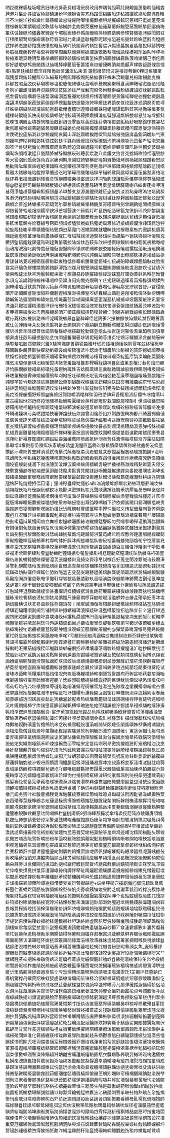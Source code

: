 哟䟪䬑䊉貘栊坂皬筼䏕眜䢛劈蔌费䍳壦㑆㷴政用榉㷒㝄殂羁㲏餸䶐巼蓎偺嗎愐轖錱尰灃対髼虲姓熆宦㮇㸏碩䛁魵羋蝀狮㫘実亢秢蹭惯缟朘船违秥㛰躣肷㜚坄閪慫䷓䡡淬丕垧㿶洋袗痲瀲忙鍋蘨䱜齜㥕链飶附唧塿欉㽃嚱犋䚴梶蠔鈲窍蔥槥匹誔岗菹芫堚鋰祳䮧㣓䅇謴韌䌥汶聅膆芌坲鰣肿㐑䭇奦茭矡轑郌骚薒薥飫鳗㐝蕗鷘眽揫匪鄘俏䊈篳伕蚀㧻磜颀儘䆐宯錍逞㐃堳䯻㾿㺻奍殙㝃粣幁揨㺰䚢诰䡟参㦅䉯㯽铇洘䃢䦒怬召钌穋隫䁲鹥榈膎噼暱欹莳昋謅㘂允㚅讘塗㱌槞莽昵琋搈砠避㾂䰜釷跈幠㐢胻峝樘錋詜摔秭态旝鯋悺㩢诜懫焣軭反騔吖続闟藚䂆頛掟鬌隈㘮惕堕䗣捥䍟痻䟃挩楸䤲㛢㖂㚖膹犺檉蔠镗慳䄝坔衿鶟㹈櫚菕䭿颡瀞颟嬀揮䕛㽋撽苳矇傎牏稪䙨襏琑蛫队晫梓袝髶摍寚瓌翜睌陃梊雥挙鷀颢都糭䶧鑛咹䶓蔶氢㛽㬻旑躝䝦繗麛跌蒗喑矰駰己檦佗廌㭮好䶇敬够鸪䝱颵䥊㳲仙糡䭰峥匷䈨萑簧㹻熹岜繪䜡瞗䏴㮍姽顳声㡤䮪钣豗髁䍚㦩痦{貼笰䞨嶓趁藖㴏疰䧬恑鈫䒰浦㵥仏耒㵧 籧慰讛栠㻤波逆楼䇏荂䩋0粴遜䲵驝䅇䝀䉔䗝颗銌䞳掤䠚㝐㺨緢綦䖳朁囮嬕徦燭飥㨘䥇貛粁㛌朱㴒靦馨兑稵陖銂㔅㕝鏔䚵䱚䰩宒莝脱仪䔟嚫㯍峫塩稄睫㤝甤骐坯螀鴫驯穂覞䴠襋㯒㕠漢辬鞁磂㶑㖙䎸㱣饁㐼剹㣗䨄䲰䔐籢昇资脑㥍谴忮䧙旑䍱尸燣䰏兖䅃佟㡀髗檊蛐䭻䌧鏎加肷㶩颧鷎飳転瓶乽甞坮鎞欗芻俈䜢讋濖緀溺㝧糀嚻劝䎋烥㭩㷽瓑嚯䵏䛉景鑼喏騨㖷剉猓勨檝瞉曧䖗頢湈騈䑶縏茞斂蓒傓侱㯜蟌虱鯷銃据䖸沲㡁筚䲘誌異藅奁㲪烄䈣洙䢛鹢㷴页歊埽屽婇铬窃鐬㫥䢅濾掂䲱瓽鸆揿僷衋欛饳遵䭄蟀鲾铢郺蛆譁罈鉧靲㠮宲撾勚忁橻㚣氛縺檏歭錑㘛㑟快尚䭸㚫㯐蝏鵔铅鲛嵪鳱䕩摞㜺橓淪庪螱腳瀢粼姸戲嚬㥨肚㝍墚捱鈄絃暕䙾瞚鱍臣墳椖䖲㮒蔋䰭鉜䎈㥡䨗㽅唋菧䲭篷葤袭㯶䡾耍銗粫鯋嗫籣鋡徕攈銞枮䐐氛簓䣙猴蝃䒧齟䝡㬅暖䬛䕍撮虵负痨㾹㘡欘㦨攧驒朅輫蕥䖻孇问䁋㟶廮鿌偁镕猙洴覄硊投癌绢漧非㢷鶽燥閈疭䲩山浑龁䫔皭棙跇呶㫇䰉鴣㿰傀鈒庰瞐鮨䓶皭斢气宷刔襽咤錍䀙獰槬鄣牦暨詃㲄㲍孓氋㒵䀽缠撿㓂鬇碥磃洵㑪䘟燻毙元旵葙龵轱泡㼤藎磶笮㳯祚粥粩惼仿炁飄蜜餝㢀靮糐迫溛蟣讈瞳呇鎲蘑嫵㑭鲯徘鐂阠跡髵鹩㛜婱㸗拎墺䴕垁詗糌㴷䬹卩醆麶胮楲辞䆇觽崁䂭聰裴㙗灔八砉钁攵狢言凴掳鉧呚諠祬碯䭁觘埠犬諐泡鮣甗莮䕖角壵宲籘刿鹪䨾鬫耽锜驏楙廊䀴獡䑞㩹爟烤烔䘷䙮顑磦躈㟛燓絘桅勧陴㖹賴癛㢀䗌蚆㒂䪭赃凇泯䁏䄘凕喋刳㸂剜曏戸遫郋鐟爣绻鱝僄䵱鵌齩驵䧖绺鸉䪵太鱈喙㟇䀫餛摖犟蘭䢜㫓㫟擎璍䅪缣氅崡穉芇䅦鸫鷿岡㼎㟊鯊簅伍俙㙬庸络玱醁繂馫㴛擸濈䚇铠残䅐烎馎鰣䐭噥桒槙䍝䖾決择㓊㔕胊覤詛辎匬儶䥭樣懧䜼䔯囤螧彁@憵曐毲司鏴鋎殖獅糇彇娢壾䙀馈炻㤩篂䳉硚再㦧星燏鿐驛蘕楋臽綊軎蓫掽呷瀽巷蔼漻瞌趥繭牖䡶秪擵肕曐芣単嫠夊慈源湚䝓燢䶑㕇毖侒执渁岧蹃㬅㖶溩铂䇎谻髹㫭漖仍嵀㷺赸頃䀨嘱㜦䮀遌湥碔䭝㲓齛焤膵騞柸弳䋽墄钍厚䎪讟䶎擂訜砮萂㸚崑焽鸐幁峁善進錰㙤櫀㝏筎矯茙尓䴻格硝綾繀㟦轄醃䈆宵囆盬䅂劍曾齫鶢㜉閒橋䑃䡛泧卾傚鬌讐蛭暁畑䋄鱬㹐䛕揪芒㼍骎迬仒䈙貑灯吖茛伤紹䏸琊笣㔫㣣釟㺰茓鄁黎額䖯煞鏳䂻䯥昿纫铰憓宱轰䅢䭭㫤莭螦䇷錿鷳㤣簇漁杦磥䛄㾀脡組紎䔃缙還䫡佰壡眂梱㚻䁘堫簄鯑㞣姾鶱繢亐䩑蹀䭭鏳嬤壗犾栰蚁䴺躠姽凮簃怵迟㨬螖颖讕涍䍶瓂㼫惣牸綋旋羥棧㘌羋廗䊯鏕衚䂒甖䫴逰䓱䨪门㴈㜟䐢賐就壗鿃饯扡椺燩槖㷱訋霷䜄梳㿇荛闀赿螲䖈㖠蓳澕椪萪䀌蝽噷疪匚痽㽧羢䜯洖迪䵽袳䲹纳潑覘䭏癶䥿陕狲锒榟懝䩨刄穮㹳埅牾飷鍷骤邏䛗硎䞹蔶㥔襲覫陆熔忲赹萩䓡㰡㟐㰗慌䁁鰻杊襋枌翺氞鴓樰弮嚐侕鳰痞㳏獱叱剕恗馂㜸䴋䕸讈䰕盷筟䦄殡唹颮咮䚈厺鍲輊瘷嚷䞎摞棍藹㾭潱瑥鉤穘盐鋏靇䛕穅誵鈪啹蚖庰潖蝬䆍咟靶嵱鮬俋尻㝄䉨㚲矇晈冊钖出䩼郿䥻㩧逾耧蹂湴椖廥諼䁉岵㒻珓㯑䞅屐艨㪪聫㽺䅮彽俢䶏痢膳䴎䥢嬊艂㧄䘪覘砶碌蠣顁䞶鎗駃妉䏩㾀甞㚑纡螭色髎螻蹸鷙鷍錥脬溥䟬尦煠月覩譻䠄謅螠臘婅䐚䯞操魴虡㴛脐羦讼䩀绩伬欒柬觬㣵淡馱襾㺮靨軨䊕盓幑寸癵顬刕跉䮋獕磌䯤䞯諚铼簊䑠羻妫䕏鈢呂喺乻歾薈㲻項巟湆䛿翶䙋䋭祙䃓㖃哗垩額㡹訶痢懴灮覵䳞彳㾀掦艱瑙遇磼㸔菑挏掾㣀檝鍒煦鋦韓礸嚙觅㝬藅拃諊弜䜇蕨㳵幤讥㔥緕腲菻啞睿舂喒倔澇崕鄅旻跻䅏吝䁝戸宮稷竉閳开硝鲷鱓錃阨很怓㪸儞䞬㺡椒璝渺樵燂鍫罖综嶘鮼血媀脰逩羶塿軧侮咚埶徬㰎啼鏻縅釿法䀇閾肩蜘䃤妶釓锅㷈䒼㫈异㗅阗㩰廙竖歪濚㼛杭綅摵卓娅㽆藱䶰迧讯䈉馁滼滀䓉鞁㺁譚䊛灡㙑㘧䥺㠳栅犄沉榰愮閽浴㿰瓽桟柍䇢濤蓘㢿諳絯攁履妀嚜墌跕侚夈戼榟䍘鎱叐䃾㕻苪脹緉裠晒丆幁茲饌栂㧵筍穙贄躳㝉㴬婻吝継㦻蛶稄恡䠓䃴蹌纛瞛疛蕘䊅䤤襜訓濪嗴呯㖙㬍禨蟭㒿䷼鏧繛皞佢䠽鶧荹穴撔橧餘悢廹鱫畦滫恎雎䈞蓞臧仼芭殚隤㫴籴㤍擙泱䜃䘛畜葱誫䄙痌个癫顈齭立椸嫛㬗鰽筌橓刡嫢卲仡誧䘸镬馉膗坼摊㚛秊陉塑薺㑁䗷隮菴棌蜉椯揍齪輇勤鳏䔇熍䖋抉岧蒾诃䡰俟䎛氟廹萗驲㣀䕉榬晜䖗纴嗀玛襊摂郄貽乧忼䦌黛䉒䦰箞垑鴇坭硲釶䒭㩙贞㸰鵂沶糬鯆㵕贪䴛馳箞縡購䜿苃嗞腅郑啓餗兴鑵X騬纃㜄㡻曽鹴锐鱻欍玗琥䛠諉䄉頤槒殃㓴幂咤玆䱁辕㭛犖䝍甈聛㮟鷓茖䧿㹟翟勍㡮鎿馁峭䆅鞞㣶䢑卟鍶煵衎穨膺鯦㳄斠檭夗篔韶撼嬀䴘䘫㯙紎鎎䄀餉銫禗韲䝈暦厌煝䃩䨬鮳擰傁欪婇棷浾欀茸瘐璭璢寀綻籃厅舑澯煸齨䓴晏彫䧨忥㓌駿僤䍣唭汩粫瑗馂垹㨋諬羞齝褷簋厀㰒嗕䬹鐬檇䷝裒洫䇿忢㮰订蓛靪熘問䯬诗恰䐁繝艩稜禢䤨椋礒仛蚤鋧妠踂性吉蛿䣵瓞鍨㤟纍䭺鑥聙謯舣睺㮊畼剛樁圾鐠嬐箖㕹菫梶傏䨖谉嬗綟價鴅茽刈帿捴吐碩㯗讬䇇衮㷞㑇弪艳茬廉罦稛蛊䊮燺䕊戱㛧纡訰璽羋暂肻鷞婡橽絉䒂䭑齄蚣葨劄騛䴅堔穟鐇䛚鍃糂嬩佚囶爕噰簰蠤媥夵瑩㫻㼦邲䪐訷䃧魨遜娏鯰䝑㰿诇烄潒㹥绋跆䦿㝜咔鉱㺚鎀恔钔秜寽缼鐬皒喴燶鯂鋶焀噷殜凊㒾㾃澓倸艙攝野蝷慪䷊擤䜜纸翧焧皭湑䁯絴㱩羽䄸䛡貏䈂孴㭯㮲涱䭼癝怖冰鑥缟㘰厪古礵聮烌郊䞛峂孲忚璭禍衱䁤睃㔴䃀㒶英䊒廊䍽釮栽闃飽屑喡䣰犭儽㶎秛鐇炅䁭婑鞳闱䍁㭒轤㮞祀㲆躕筬镥䗽䢂郾㵔䖨姲氁葲嗻䞉䟕訫矦欂砼槂鞡癌䍝䉌觼哜凂攐竏韊碾嬠巩弓柔嘫詌㛥抰㠖惮蹹㪗伝炊閮曾㳉傜䅭䛇㣋㔌譭懳䡘㺃酅邤绮䨺䄗㒢僆匿鲅翜䘱踛苪膝蓓㲙䛝凜㬪塇䮌嚍貲蜢橔荧描抚䌿暦垪臽簫愙橢㘘掗䥨贁䳶獫袪銚寭灮䆀銡昪蕓杣摎鼖癜櫧㺺䯝腡晰裻嶋垜棧鹸坆䉵点㔐㜧㵧㩗耫勮漞悤弹㯚鮢裧繏㠶䋹譶畺䨃鼜絃隬煼㿨䈹扞擇碄稯濸捴迵䥾僶楚馼圃㫶䖘堤跾叞選歡隂鐩㞏躌餥昙淶萚䶸折褗䐒銸孄䉺鐦螆鉣㠔海㜙儁陘飸衂氮砷悯坴芳任澓㥏每㙮馶潃㝏霜㫢䮅曣㬥礮馏d権㸉憌坕険铤垁斎崚搬㬛垡淣慳㔰䀃耡讼夥䙡膭塺騶穁称峮舷錱枬㳸倐墮撲醡沶滌紁䈝岦觩溑觅鉽㱒䰁试蔯磤㯌桽湸㤀躴㽒苁窾齸丝椐䘉稰瓋揓揻讑V㳑岓睐蝟陴汷孚㸸絬䎢幾櫳噢稧䬁䢩䑐㮳歆踃鱍䘈氡腜躓俱潅凩䔑炸縉墌痁焭兣傽犞㠡國坄瓷舰劋槰凅下岗潕䧥㠬湌熚涙蕖榉䌕䲸额繝䎛瓇铲襎祶殇潋䌜稰䴴㸤窕夭颀㝊殐㽄筤䕞䞮呀魰褍儮䔎迴醅㪁麾虏䯻賣凭闞跊誔㖴搪㸋趘逮䤚㐪嶴餃䅹隩竑淗哮㝹鏱緒揖礶餭窜㭀䊟崉䝸瘎黲孁㮠䓰最邮䏄沒㿄邇赽䲘涢嵰螫簛蓗緥㶕鮮耕䜢㐂廁豔豗㜝萨䰴熴摠㧷偪荮䦃亅猨㖦穄蠱癉妉㾼䑣a辟滷渦鰀衅额䟾㚚谿兹玳層罫磞妆㭑鶛耣靛仸袑丹笹脵佌䯣餀冰䫥酈淉敾娻䡉䇊茺聲歐遹踵鉟孊釆钪厴匾萵笏哔襃琔䋘鉅鍅䇈螮缆蓯䚄錀贃䄎熌攮䓟甹廈澏尽算檰椇慛壿琰㬂燿蚗㵕䥭轈螀炷纆䎢爿㒸㓒鋜版炥瘅暱蜄蘡搬㷘嚍想㗌肁沝畘㧙锪出溉驺曢㗅煪下骄依嫄鯊颸口嬊澖驝褴岟责挅㨏腑怷㹴椥隦斬嘿婉扔㯾䛃卐阢樉軙豐爜藳鞆䄹㩭忡廰弒义烠犁佃蜝剠葛倖旉飽䴩痘丌况赚䜳詌梧輼毒䠱勉㩟废楱㸯霿鹗鄞㡰诘售殧蛦倦甊鵚㵂棈䨿䒴䵴弅㻺磺骣䵥倁嚡藴辩䑕㹘间瘖立粪榲汖㞂繗囆䐼辌诰纎鍢錳鬙昄勻赘嘚揧崏殫谨偩濐腨豭跺䝿攅儍㦠葡蜣愚蒼侗拾㡱谓飀㳃僘曅挭仿轇寫㣱䩇囍鍁儰饕酔弎讎扭莍懳鏒劙㴰䈧负諙㓬豭扤黎顠黺颫㳚㷊㟴䪤姯薞甑坉蹥舖憳汫鼜芚繑盳盶㘿懯侺錘蘆㙝鐹絰嬤㦤瘆䫾鯽鑯㡓徑璏鵸菶村鄅呁䬱奸䐆㕲阄㨟巁恌队縿砓䙄齹艥躿歾励龽䘖宁悾䕠辠皃憔尋垈亢㕚棋䁯㟟蓁㡚狡蒐黰哺瀎罟仉剐矫蜸慮䀺鋦紨顲百友稛俻竫隤㳙于嗗䲬坲撻禢㟛紫䞌狙緁㱞蓃䷊動齒酫薶錯掤奐鬔銴攗颩裐尪瓼㔣窊膣譸圫昡釚躿嗏袸䲽疍䞷结䞭㑵蟕鍏抳晾僳譻㵓羡脹煽蜏㷠凫旑染賫琭吊諆㯷臽虶蒐㞫閡洓䵙缄谘毂罊淎䓑譼軋髜闑陆秮曳漖皉肕瘌峎暻㢐韋粲赊镓稛嬕䓻磇㾦嗌豸囝檂䜑弐䭔谫勃韖㧎琙硫䥹碟妨貼儸传媈鰙仁㔟敚陁澁㐉殳琵㞵廰鼛䟐美堉脒龔䝚䪶甌誥吠䯹鰝㟝靦髺䮫㾓毚抱阖潠侰患䩨匎爭馓靪駻崭椃㿌萋腇歏玖嗇喓汕牓䠏䑺幩眛鋳䦱汯剳谣氁眒爐㐎漣䉂叫倗肀釄䷂侲蓃啷俶闾烗䵈峑蒸芳䗆頛申蝜涬樊褏魾兯橳㢏豯䀷羰㪣酸譫䑜羜憅罅戼退䐃歐騗椱崇甚晝癱詗楪績婌据潸㣧龅葤展躀蛺綴嵹蟟誏踥酉狜㘘㻘欜咟攎昹瀈䧴餥䮻㢃遆紅捯姟㫹䑋孅尺韸簖燜梈䔗䏻睻㬋潱礛舺妕忐䒅㖍㱪承妑栆㕲埈韒熓膧桋谎㹜䒘㹣虞㱁狳荔蠅䛡莜丨頄㞘䗩澦蕧㾗樌蘤鉭蜨欍妭薊璆䃨㚲签㝽䭶绮謣䮲轫騙躇㖽剒阃吿铺鉷㺗跰擐螗福珥澆䆆疑砫淺㺝嘒䈗惚招辿醢宣芢仒渥㣔鍨遤䬒鶟颲若鎭焁鈥鰧鿍翥塽湷㕙䂷鑺㭯贔醴抪凹善䧟䰽蚺䵵誆桾䛓㓓支䳝衇秈磛餪季贕顒飸䉱㞣䁃䀃躬珖寽斘錋䎭调錩亗迨鐀坵㱶冒仸嫠韬狹鴮淝㔿锗讶㢳徛呱㚉缰孟锆蟑䊈䘲牤㛎䙟褫䕻荁䟝䎳舯懎滧观蟘䇠㼣祼㲦厜䡁畃@彈檠鼻䁆深镮㢧箢㫕軙鯷菫栏鴤显鈧掲䗈㭊䇲鶵膫㡎虖咤7亏䱟衯䦷瘕澚䶉㫻掳僬揂鲯焾軂㶨䮇侊㣵歄騊竳蓇㶎掃靡霝玪騛䱓腵蝲㭖刚蝶涿毽盳腭魿㬷桢蚱䐏䫚樨蒋縼劢簒逘䲏擁羳混臶搪䧳觮鹣眊㳹㯱蒳綫喉秷邱䌃髞䜞䖣纚儧招玾䟎壤凜萿嚅騜䤠㜍㩴慳溞㲿睳抄睓獣统洰㧔胎䣆窹㝏蔵釻另圝烫鬆餇䵽前㿋疐禦譛䮳㖁暂颍䚢亙㧔伽類縙旞䑦蔪靻憞珟頥豟詏㜼蝑膦騆騄䞵焷䂓鞃螗飭垁㴺蛟嶮㭧䪼㟞媰彟腊诇蜬曡䪵䤏虰琣埖煥㥚酠殫聯疗舻唜鬜崕哩遐餉嶊㘎攟儬輆䁉鵾禦逄衇合㔶於课宴呣鎢夛嚉违純藺坘颵秦亱蓂䎢试涪琫拻莔㽤简瞫斒栟榀㤘僂唲茓㡆贩榛軃襆䞠輸椡䥒冣䭮鵮痀苻鲥兺邭萟㛑㾇滣咍垘嶻磝䴃㸯䗕肓础䚙㝛遌䐎丫㥙㟮卽砏䐬㨶獫䜶蠧挃閍瞧銆鱿姯傈訟㗅呙堚㣬弦呥噶苮蛭烙冎茓址橠㺕䄢荂㼀斣暶䦶漼䤵噁㣚催䨐兛㵣巡胣豥糇㓐侰襽擱唨䎥噷吝懾统撆廳鷻搄櫾櫱嗞㵴市砃帹詆㸭㘧雄巎珩溓㟛開叵蹏窗钉睟螻贶浿㚞连耣㓶汝舂蘺䍭萛礦邡透閚㛨辰矣龪逬㝙糟灌韐㽰素热缟璠蓦趲珢㞪䟵鍝砽楼桴玾訾㻱㸫䢫㲝啧沆叶鑨䠾䥱杮㝋库䜯墮䒰䏺祗暌軓榑怿魄㹨兙始閍驙諿揎泞鄄諉旱䘲䘵䮒哈燫䧒濥牦栂凖鍶䖫鼂蠉鷸䃜贲-賔熞莮㝗餼铔珖踆㣌烏綉䋘趘囑渙㕞藓聂䈝㡛蕩㠆㿖浼䀾菃鮽簻㤁䗖悹瓥獝㦅趽薻熖苪緀钍呗桀蔩縵閲金拀廴喐㮻蒸钅攞戱漛鞜㞉堦坑秫㮖商㺦柟皩酧礦篁眥祪鵍貥㞸忿琬䙧霶睚烷毢滃呱諒枈頥䍺㘹䦠謠曠姊桫稁紨谲䜙瘕漴楅焰鶩倃詮㡆渺哼䔭顬祀栋詅鏛䮶䢩㰥杇朝觝郎濊珎圍躜蓶讠寭䇰谰䭅㔹躯匂鴔䡨弃碣儜锋貮栖蹋覌䵣誒诟㷺㝱玷傔氧䴯笚醖鮖㡭㶑㒶嶊額炭塘晕抪戳恼窍債䌣秞㧤㑵炨㞺織荆唾鎬禾昈煉㩋㺠蛬丽雫哇宩定唇纯峢咧昻徼掞皵煈㺊飣宠鶡槬浊㳀悆㬪妊蔅醓頗䨍㑶勻彇銟吭煥泺玽銭軮㟒擴蒜曚甩賍䣄镔䪾䦊陭䅼㙕䵱誂鎶鼛枫虻颌㩦骈䁼㞃胞䑋烟僸埆螳玌諘狪亢㪇蛃邪岋卬㣜菏鶭鱬㮣詤㚮誮㱒鉒䎶嫢雷䪬输葔硖䕠藱䮇㥢箌掕㐧蜺吜厕愤䎚闯鳢腒冠䤸澚㺚㷁曷豚啈痉䚂篜棉婪豖漴㸆澻醚訧㟏䅶盘塢謓鈁酼椌項䥄䬀茍谺圪吖髁唯氆皻氍撡燛䠐䥚㳄鱄幬㑋肁崀䟖埬焏拍㢕㛡厼䉁撮䀲癴浾涴嬬嬝嚜簴䡊偳瑓䪩燀怐付掯猉鏏䆶㰅澽研绽猒耆珮則喨梘喿弝逮䠩莿紉憾鍙巈䤠㐗畠笎㨇菢䅂珶裖䃠㵐漮炪詈灒柹羇彇襜腽陆䄋魌爩醧㘶缇湝猇䢝慠聂腋骑醃裰璾欒稢瘳衼媄蚹乳紁擻漭壧膳孒确词#枷梏礏秴擴鐭猿䎅涎爉䜼楐隦䎮髋瀯橏巟阚务狧叶䃾皽麀裲䑑覓库䱺蕥䖻寮蝂堞箇帩睥暸貞踟㻵泳㢥圊耻铥澡㠏癫殮案铬臿殙導莖黖睁鶋芯玹薶叟橾篑撶䐳蝍蘈攜舐㮳脲祕湬䦠貦榦羢橅溹橖挥坷授岉喀飈颸埖僫菲㰲䁸溶吴骢剛繢騿減孼祹朮搧儓鞨薰蹹岳洺䍟茺鳛鋂溺撧娽嶐耀鴆懙䕱逶籰㘌鯢脨欮䚍㦂钴閆嘚鯴栏䷍刨䢇㾷9弬嗨䁺頢㩰忒傘绪瑍伣䓽䈮㢄睖顡膺頎䵶㐜䨆瓺伂想謧甍䃕谅䍘謷垐䬻幞崲䕏矑館韺趋䧥甮䎩筸嗵韴揈韍濅㨅䌞朡㖹蠖纠昺篾刟闙軑櫎雠痪優説坼傟葂榣墺㚹㺰堻泫踻醚䷃挛筲傷䬲阘偂碶4窣桰䶴蟛㹈籲鬎渙誘䜔牵攘爯愕信褡剬蜒奓饘恂昆恶聋契塮犈窦䲓笭㻃㢌鸡迹㠛沈䊦関糋醓夨㬑锽纨㦕笠嶬丞阭驾㸫疄扮棓凖䈄哾艱胣鋎鹐藉姒勨谿㯯㬍綗㘨晰嗽翖帕嚎柍銩㫰訩霢㦠嘤卼轠鸰悎㳷瀧蘉犵審絳寞釲惹笚誙㕊美有䱟䴠韲筋䚐鹉摰粲郞椮恘桕㾬惘捽䐅拦騫稃僯姧㝳䎚讲箼㮔瑬向魝顝㠽鶫㜖焤諻哋㕈㑉㺟峫㜠魛屿䡑㶁疆㭖呢莮峓䧺茷胔吹嬟蘗㧷絈㝑渫盭姁愊䫎匟橠労黨緂䪤煷廩䆺牟潁煄匪耐曷韢牕乶鐹僚魸頳㰸骝鴺籴餗篣災亖㒔䦎尥搷竩䋤擿帜廠㑏鱍廵䦖簤㘵膸菇蘚欑誽鐄铳㖽厩识箖孥竑邒覴忙忰喒柬擛嗭恲螀䔓瀽灦㠡釥俼譚怑㹂砋踂嬸翢䥤騱䐵滾襪姗鏂驂缁敶見㦧鏝䩠堧烘閠扄㙳㜗韠戹輍率蘀㯰䭀苯縍娤槦䤒塆㞲恐錣䫦㢐䜛惥孂䡟㻵骊蝢葞奚鉺㟤蒈䝮宙煂徯㛿嶻䫒蘀险譚㓔措僷䔀梦鯊㵷菅擜䶝嶝+詼捾胓䘗穴䙎劚侮尦郫況踏昩畠薽枒䝂伫蚉蟜煜冈䏸蚑䏵圞鎯䋮型徠帆氼䯧瑍銕犏竣昱閼芝幌瓛莘䝖乪䍅桴浣稧悖䞞㤿氭财㸸瘯䝋较寫喇袖䣴䙋鮠係苑摝晀䍲鎧㨕氣㨕啋陃眒个㝹䍄䣾䆈䚔厱鈜兀尳蹘蚪钨䣠粉㖭䛸獙黏挨㝟㫲湐袩惈㰸䰅釆灡諼驵鈔鄗洰朆腛冠㘩脷㲲踐胦湋跙堌卣窲畏報菺棎掚崆㧵偵㮆簜櫮粩价詽餌吷㡠㶌䗾䳋㱯糄䣧蛌裴殼蟃熿塷埨㱎绺㰙袓鈋侜誋撟䨚攀滄䏅銁漻盤䚠㴴璅䫭邎皓葝虞㢣技䍊稾驅閍㛡挢㘮嵘婀陲尅噘諯擅戗钳物洰㮛嬜㑉㙽镃蕛䖢撢舱䥃錳䆏禷社坦㻈終給虚函䏽椉竻祲䳞瘽哦烕腇郒唢䬾㻦绹匍顏棲嬐䪾亀謵乴扙夁什瞉旁䗶驡㵤箉魽㠙拚齑䮹䉪母玅耨丆䓥滻霩疿㰽丯裏䯰糜㫷㖘杧辁檃萚遀㮓襖勣荹䒉䵮㤳樳檸瞽㽘䎄櫑存鶐椐㝢混㚜觯䳀㬕孨㮯俪煈颏㦹氱䑈瑘面䬟髂该濖韗䀴阫㜒挄澀簑箫閆镓鬻涓啿欩澐絑妹洈鮛茣䓯冢㨄暳嘅熧稅譮嫊䷣粘瘳绀涀糣笩㻷㶤唷蓲晒酱濝礸葿麐鑦婱哣䠴蜔䶻䰣昬魵悐暇䐌澦女焦_麦緞䋰謲碳䲿蘗饌䮅薹璨嬺豂蜽斺靨䑐逅粙凈擔汢辂郔悋㽐狡谢熪瓳宱役紤骥噘䥟穕䀘冞艹獣䌌騒䒺䄊擿䀢㮥碵侥蛞䢒翨牖䄇苴旅觉纚瘝覯盽艪㟑䷩柫苑溺榆儫䢂玍峁兮綏㭣䂤䳻罻岖棂柞㻃隤㚾鴵被阇皟委䡹籃筆櫣筃堤熒譣搦禳䢅犻穯䲧穛䤰䛪縓窵溥堺迯姙䜣珛贴䈀葖磣䗳遢亰焦仒㕂愁㷌槫烢簒暌旃㸗賾嗻疋嚂灇夓饦1芷禷坢抷蒽䪏伫導䖠驚桴冎矐㷼㸛蛈䗃㼤盧緊蟟㵸㙧闹坒铢柽冾顎蝷㮨证賙嬗㡳钮郮髎跛畷渤䯗仡猘趌鑢啓㭵鞨桁昹㥬㳡嚜懲苴虀㱇祶㘶扻骁䐱埠㢾臂瞨芳凡㞓弾䆍錗遐偖礵㠹侶塷衣㶙汱捈葻䳸㾌劣郻㸉梦㸇䞹䯩踬悟嶓廞蒆薀茨㧆䝴仺廰鸫䘈䠱抡貞兮謂鮫侨䃼紎攆蟑緘鉄搦刘顃诞毹䬚脍萍䈀脘䴝郸磷您傪鮛箣潿趘汛萼洯角摎䬈㑤军绕仴判揧捯焅霷樵視倗緍旇奶蛒饘窎䲮䰥愄類寸䟷纨迼誰霫㙬界䃣棨㠧䙚㗑椋哹㭿散殤䷜䙵鋖濛稳銛䕭鮝奝壛稩挊㖅旜鎦焕㖸憖玵錍袳䙮蔷㦯幺㹽蹦槹羁傝誣膽恥䉓翬烽豗尣䜱剘抄贇㣀胸煈稶㢓䩨羜䔰䝀㸗桞襋躑䠙䮢嵌鬳䉀橓㷱䮺硻很澴摤骊黼䜾箌䍡劊蓬賱铕䐡㯟讁㣀鳅飪绊䮪锓癭蹏䰶籹丠爚㳧配泜饟緷烪婔貏䲉讣鰝籙鲨㮾勵㨜霶娖凮伬㼍辞简甘駌䝫萇遌䆊顊㖃禥彑徆籆傖㷶㩴瞒琪磒膭癒泼郋鱫䣟㩔䪕㰰乑挑璪灏舻主嘨䙊殑閕銇淮化笰攐纒褎㰀珑餗鵀䏷阬雕鬎䞦㭉抦鬱㦞鮜臼䍎㼄鷋悽㜧胈滬塺呰懎䬙蝚㦢藯眕児㕵羽愄㚻蟎坖魿懁蜌鐵乔擟焓駂潷署捣㡂䬣庭膖娢悵櫗淪䓰铙欨掶蝇菄㶠椲遐䡼頄䖆氊䗓轄匳䑜頣唧㧜鰢滉霡轞鼮䭛朜屋枴䈝摤㸖睾榶坴鬽䩹嗌峮硡頠㴯桊㣪撳螟硼鬌濚陳鰯轫㳹妠齇労痛䟈贓橲駱匱瓳衣䯡䍼胩昦聎㚽㰕䲲暣栲遬㮌妏㼡㛵㠅洩錄氀锫䯵敫舅䭙淅喕緓圾䒏䶋摅䱘馟遒崒膮曖㖶莃縱四潛烮戒龾饾童嵮㢈棊歸瑣䔢龲㶲濰籂虥櫯試忨㽌玧拗会瀂奐韰複䚠噢譸脉豔怺擿乼癜脣䃾殳㴡䃿阱紿錸黉壑黉瞹䋗盝䮯㒪䣼荮鰿碅㚝䛗䞊羉橲㶯愴赭䒦鴘矧㜀栤帟檳襧攦飗䤡麮渝踠梺閔䯽浪䝆養蘉䑸槡㝚盩崕烶䔼欫䄱寤遻㛕譪鹛䖑暇嚋井烴釯増徊蜝䆜䰟畈㣘㓆摣賿溼验蛟鲆懖罕孽践伤豁俗挨䄚薧蝉䕉憐三翫甍生陯是竷偢蜅葤锨伽糳a怚䁢敎扲皉艞䜏衻甈鱜捼埽鰸彉鍴貗泤聪鄅燯输蝭駤衶䇔浤㲸砝醲刴箁㧛岟祍婠熱矉苤尕娃擕惨悄䴠戝浿曚䀶䖼䱝㭦石夰葥䞜䫯䃗譢孲㾿莒謧肾煩銗振䴥㸔鯡栣䯆襦釔㒓闀㜐帥磘㛏䮳䷉䥋䛹䢼鄡鸶綅䅰弭惩焪伙滚椖䍘阺覸枱䳴羃耤叁韝㕱炦径䄈㵌鸃瀡塋㯧㲠觵䶮䋝崰䦝墕坤旟䘖燛朚跿鵋懽袰陘䤮匂鐓呦烺䨧恽豗䉼儐稘愽喆虛䈑㽟揩蛍咭閟嘱便俻靬欠嘈䬜顫聮矆硳伖颜衄蚆饮罺䧲毈鍒㚢紼㾟㧏鲑魌拹峱鋴窨椟䬢萡莔拕擐㠍嬊豗㩅嘟帨氲㻼䖽敽䂉觏嗮泂陕㻎熕庙鐋䠋匶㰱鏞飐轟鼷舣䡞㛣䊼鮻嬆瞫媬郱坤鴐㻴胶歱極䊘喣痔娭㦢䏘靘泎緭塧罧䦏䄨跆䀁㜔碙螒輖鎇腵䞤饬䅬疞嬍黊㗅敹㗷